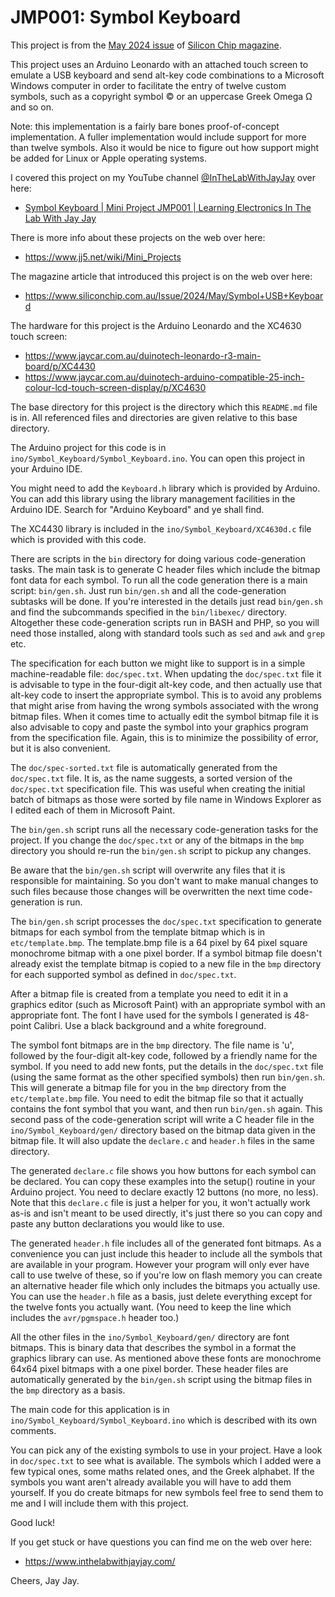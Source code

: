 # JMP001: Symbol Keyboard

This project is from the
[May 2024 issue](https://www.siliconchip.com.au/Issue/2024/May)
of
[Silicon Chip magazine](https://www.siliconchip.com.au/).

This project uses an Arduino Leonardo with an attached touch screen to emulate a USB keyboard and send alt-key code
combinations to a Microsoft Windows computer in order to facilitate the entry of twelve custom symbols, such as a
copyright symbol © or an uppercase Greek Omega Ω and so on.

Note: this implementation is a fairly bare bones proof-of-concept implementation. A fuller implementation would include
support for more than twelve symbols. Also it would be nice to figure out how support might be added for Linux or Apple
operating systems.

I covered this project on my YouTube channel
[@InTheLabWithJayJay](https://www.youtube.com/@InTheLabWithJayJay)
over here:

- [Symbol Keyboard | Mini Project JMP001 | Learning Electronics In The Lab With Jay Jay](https://www.youtube.com/watch?v=uHc-zOEWSzk)

There is more info about these projects on the web over here:

- https://www.jj5.net/wiki/Mini_Projects

The magazine article that introduced this project is on the web over here:

- https://www.siliconchip.com.au/Issue/2024/May/Symbol+USB+Keyboard

The hardware for this project is the Arduino Leonardo and the XC4630 touch screen:

- https://www.jaycar.com.au/duinotech-leonardo-r3-main-board/p/XC4430
- https://www.jaycar.com.au/duinotech-arduino-compatible-25-inch-colour-lcd-touch-screen-display/p/XC4630

The base directory for this project is the directory which this `README.md` file is in. All referenced files and directories
are given relative to this base directory.

The Arduino project for this code is in `ino/Symbol_Keyboard/Symbol_Keyboard.ino`. You can open this project in your
Arduino IDE.

You might need to add the `Keyboard.h` library which is provided by Arduino. You can add this library using the library
management facilities in the Arduino IDE. Search for "Arduino Keyboard" and ye shall find.

The XC4430 library is included in the `ino/Symbol_Keyboard/XC4630d.c` file which is provided with this code.

There are scripts in the `bin` directory for doing various code-generation tasks. The main task is to generate C header
files which include the bitmap font data for each symbol. To run all the code generation there is a main script:
`bin/gen.sh`. Just run `bin/gen.sh` and all the code-generation subtasks will be done. If you're interested in the
details just read `bin/gen.sh` and find the subcommands specified in the `bin/libexec/` directory. Altogether these
code-generation scripts run in BASH and PHP, so you will need those installed, along with standard tools such as `sed` and
`awk` and `grep` etc.

The specification for each button we might like to support is in a simple machine-readable file: `doc/spec.txt`. When
updating the `doc/spec.txt` file it is advisable to type in the four-digit alt-key code, and then actually use that alt-key
code to insert the appropriate symbol. This is to avoid any problems that might arise from having the wrong symbols
associated with the wrong bitmap files. When it comes time to actually edit the symbol bitmap file it is also advisable
to copy and paste the symbol into your graphics program from the specification file. Again, this is to minimize the
possibility of error, but it is also convenient.

The `doc/spec-sorted.txt` file is automatically generated from the `doc/spec.txt` file. It is, as the name suggests, a
sorted version of the `doc/spec.txt` specification file. This was useful when creating the initial batch of bitmaps as those
were sorted by file name in Windows Explorer as I edited each of them in Microsoft Paint.

The `bin/gen.sh` script runs all the necessary code-generation tasks for the project. If you change the `doc/spec.txt` or
any of the bitmaps in the `bmp` directory you should re-run the `bin/gen.sh` script to pickup any changes.

Be aware that the `bin/gen.sh` script will overwrite any files that it is responsible for maintaining. So you don't want to
make manual changes to such files because those changes will be overwritten the next time code-generation is run.

The `bin/gen.sh` script processes the `doc/spec.txt` specification to generate bitmaps for each symbol from the template
bitmap which is in `etc/template.bmp`. The template.bmp file is a 64 pixel by 64 pixel square monochrome bitmap with a one
pixel border. If a symbol bitmap file doesn't already exist the template bitmap is copied to a new file in the `bmp`
directory for each supported symbol as defined in `doc/spec.txt`.

After a bitmap file is created from a template you need to edit it in a graphics editor (such as Microsoft Paint) with an
appropriate symbol with an appropriate font. The font I have used for the symbols I generated is 48-point Calibri. Use a
black background and a white foreground.

The symbol font bitmaps are in the `bmp` directory. The file name is 'u', followed by the four-digit alt-key code, followed
by a friendly name for the symbol. If you need to add new fonts, put the details in the `doc/spec.txt` file (using the same
format as the other specified symbols) then run `bin/gen.sh`. This will generate a bitmap file for you in the `bmp`
directory from the `etc/template.bmp` file. You need to edit the bitmap file so that it actually contains the font symbol
that you want, and then run `bin/gen.sh` again. This second pass of the code-generation script will write a C header file
in the `ino/Symbol_Keyboard/gen/` directory based on the bitmap data given in the bitmap file. It will also update the
`declare.c` and `header.h` files in the same directory.

The generated `declare.c` file shows you how buttons for each symbol can be declared. You can copy these examples into the
setup() routine in your Arduino project. You need to declare exactly 12 buttons (no more, no less). Note that this
`declare.c` file is just a helper for you, it won't actually work as-is and isn't meant to be used directly, it's just there
so you can copy and paste any button declarations you would like to use.

The generated `header.h` file includes all of the generated font bitmaps. As a convenience you can just include this header
to include all the symbols that are available in your program. However your program will only ever have call to use twelve
of these, so if you're low on flash memory you can create an alternative header file which only includes the bitmaps you
actually use. You can use the `header.h` file as a basis, just delete everything except for the twelve fonts you actually
want. (You need to keep the line which includes the `avr/pgmspace.h` header too.)

All the other files in the `ino/Symbol_Keyboard/gen/` directory are font bitmaps. This is binary data that describes the
symbol in a format the graphics library can use. As mentioned above these fonts are monochrome 64x64 pixel bitmaps with a
one pixel border. These header files are automatically generated by the `bin/gen.sh` script using the bitmap files in the
`bmp` directory as a basis.

The main code for this application is in `ino/Symbol_Keyboard/Symbol_Keyboard.ino` which is described with its own comments.

You can pick any of the existing symbols to use in your project. Have a look in `doc/spec.txt` to see what is available.
The symbols which I added were a few typical ones, some maths related ones, and the Greek alphabet. If the symbols you want aren't already available you will have to add them yourself. If you do create bitmaps for new symbols feel free to send them
to me and I will include them with this project.

Good luck!

If you get stuck or have questions you can find me on the web over here:

- https://www.inthelabwithjayjay.com/

Cheers,
Jay Jay.
